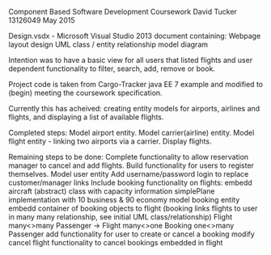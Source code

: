 Component Based Software Development Coursework
David Tucker
13126049
May 2015

Design.vsdx - Microsoft Visual Studio 2013 document containing:
	Webpage layout design
	UML class / entity relationship model diagram



Intention was to have a basic view for all users that listed flights and user dependent functionality to filter, search, add, remove or book.

Project code is taken from Cargo-Tracker java EE 7 example and modified to (begin) meeting the coursework specification.

Currently this has acheived: creating entity models for airports, airlines and flights, and displaying a list of available flights.

Completed steps:
  Model airport entity.
  Model carrier(airline) entity.
  Model flight entity - linking two airports via a carrier.
  Display flights.

Remaining steps to be done:
  Complete functionality to allow reservation manager to cancel and add flights.
  Build functionality for users to register themselves.
    Model user entity
    Add username/password login to replace customer/manager links
  Include booking functionality on flights:
    embedd aircraft (abstract) class with capacity information simplePlane implementation with 10 business & 90 economy
    model booking entity
    embedd container of booking objects to flight
      (booking links flights to user in many many relationship, see initial UML class/relationship)
      Flight many<>many Passenger -> Flight many<>one Booking one<>many Passenger
    add functionality for user to create or cancel a booking
    modify cancel flight functionality to cancel bookings embedded in flight